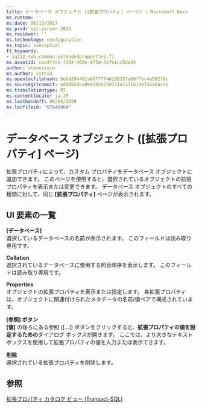 ```yaml
---
title: データベース オブジェクト ([拡張プロパティ] ページ) | Microsoft Docs
ms.custom: ''
ms.date: 06/13/2017
ms.prod: sql-server-2014
ms.reviewer: ''
ms.technology: configuration
ms.topic: conceptual
f1_keywords:
- sql12.swb.common.extendedproperties.f1
ms.assetid: caa4f4a1-fd54-466e-975d-3e7e1cc5de54
author: stevestein
ms.author: sstein
ms.openlocfilehash: 8ebd204401a69777f4d128337e66f7bc4a502f8c
ms.sourcegitcommit: ad4d92dce894592a259721a1571b1d8736abacdb
ms.translationtype: MT
ms.contentlocale: ja-JP
ms.lasthandoff: 08/04/2020
ms.locfileid: "87640064"
---
```

# <a name="database-object-extended-properties-page"></a>データベース オブジェクト ([拡張プロパティ] ページ)
  拡張プロパティによって、カスタム プロパティをデータベース オブジェクトに追加できます。 このページを使用すると、選択されているオブジェクトの拡張プロパティを表示または変更できます。 データベース オブジェクトのすべての種類に対して、同じ **[拡張プロパティ]** ページが表示されます。  
  
## <a name="ui-element-list"></a>UI 要素の一覧  
 **[データベース]**  
 選択しているデータベースの名前が表示されます。 このフィールドは読み取り専用です。  
  
 **Collation**  
 選択されているデータベースに使用する照合順序を表示します。 このフィールドは読み取り専用です。  
  
 **Properties**  
 オブジェクトの拡張プロパティを表示または指定します。 各拡張プロパティは、オブジェクトに関連付けられたメタデータの名前/値ペアで構成されています。  
  
 **[参照] ボタン**  
 **[値]** の後ろにある参照 ([...]) ボタンをクリックすると、**拡張プロパティの値を設定するための**ダイアログ ボックスが開きます。 ここでは、より大きなテキスト ボックスを使用して拡張プロパティの値を入力または表示できます。  
  
 **削除**  
 選択されている拡張プロパティを削除します。  
  
## <a name="see-also"></a>参照  
 [拡張プロパティ カタログ ビュー &#40;Transact-SQL&#41;](/sql/relational-databases/system-catalog-views/extended-properties-catalog-views-sys-extended-properties)  
  
  
